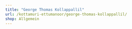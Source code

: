 ```yaml
---
title: "George Thomas Kollappallil"
url: /kottamuri-ettumanoor/george-thomas-kollappallil/
shop: Allgemein
---
```

